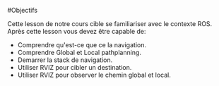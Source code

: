 #Objectifs 

Cette lesson de notre cours cible se familiariser avec le contexte ROS. 
Après cette lesson vous devez être capable de:
	
- Comprendre qu'est-ce que ce la navigation.
- Comprendre Global et Local pathplanning.
- Demarrer la stack de navigation.
- Utiliser RVIZ pour cibler un destination.
- Utiliser RVIZ pour observer le chemin global et local.